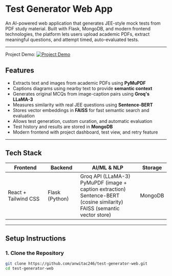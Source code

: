# Test Generator Web App

An AI-powered web application that generates JEE-style mock tests from PDF study material. Built with Flask, MongoDB, and modern frontend technologies, the platform lets users upload academic PDFs, extract meaningful questions, and attempt timed, auto-evaluated tests.

---
Project Demo:
[![Project Demo](https://github.com/user-attachments/assets/01f5c8ae-4330-4925-a6d7-7631bf5f9d21)](https://github.com/user-attachments/assets/01f5c8ae-4330-4925-a6d7-7631bf5f9d21)

##  Features

- Extracts text and images from academic PDFs using **PyMuPDF**
- Captions diagrams using nearby text to provide **semantic context**
- Generates original MCQs from image-caption pairs using **Groq's LLaMA-3**
- Measures similarity with real JEE questions using **Sentence-BERT**
- Stores vector embeddings in **FAISS** for fast semantic search and evaluation
- Allows test generation, custom curation, and automatic evaluation
- Test history and results are stored in **MongoDB**
- Modern frontend with project dashboard, test view, and retry feature

---

## Tech Stack

| Frontend      | Backend         | AI/ML & NLP              | Storage          |
| ------------- | --------------- | ------------------------ | ---------------- |
| React + Tailwind CSS | Flask (Python) | Groq API (LLaMA-3) <br> PyMuPDF (image + caption extraction) <br> Sentence-BERT (cosine similarity) <br> FAISS (semantic vector store) | MongoDB |

---

## Setup Instructions

### 1. Clone the Repository

```bash
git clone https://github.com/anwitac246/test-generator-web.git
cd test-generator-web
